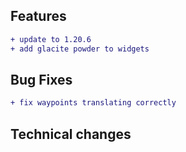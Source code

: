 ## Features

```diff
+ update to 1.20.6
+ add glacite powder to widgets
```

## Bug Fixes

```diff
+ fix waypoints translating correctly
```

## Technical changes

```diff
```
